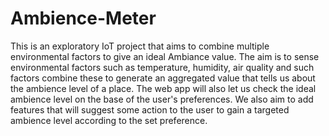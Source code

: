 # Ambience-Meter
This is an exploratory IoT project that aims to combine multiple environmental factors to give an ideal Ambiance value. The aim is to sense environmental factors such as temperature, humidity, air quality and such factors combine these to generate an aggregated value that tells us about the ambience level of a place. The web app will also let us check the ideal ambience level on the base of the user's preferences. We also aim to add features that will suggest some action to the user to gain a targeted ambience level according to the set preference.
